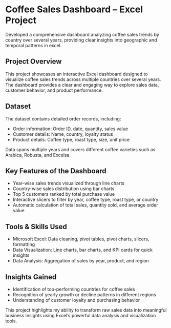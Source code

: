 # Coffee Sales Dashboard – Excel Project
Developed a comprehensive dashboard analyzing coffee sales trends by country over several years, providing clear insights into geographic and temporal patterns in excel.

## Project Overview
This project showcases an interactive Excel dashboard designed to visualize coffee sales trends across multiple countries over several years. The dashboard provides a clear and engaging way to explore sales data, customer behavior, and product performance.

## Dataset
The dataset contains detailed order records, including:

- Order information: Order ID, date, quantity, sales value
- Customer details: Name, country, loyalty status
- Product details: Coffee type, roast type, size, unit price
  
Data spans multiple years and covers different coffee varieties such as Arabica, Robusta, and Excelsa.

## Key Features of the Dashboard
- Year-wise sales trends visualized through line charts
- Country-wise sales distribution using bar charts
- Top 5 customers ranked by total purchase value
- Interactive slicers to filter by year, coffee type, roast type, or country
- Automatic calculation of total sales, quantity sold, and average order value

## Tools & Skills Used
- Microsoft Excel: Data cleaning, pivot tables, pivot charts, slicers, formatting
- Data Visualization: Line charts, bar charts, and KPI cards for quick insights
- Data Analysis: Aggregation of sales by year, product, and region

## Insights Gained
- Identification of top-performing countries for coffee sales
- Recognition of yearly growth or decline patterns in different regions
- Understanding of customer loyalty and purchasing behavior

This project highlights my ability to transform raw sales data into meaningful business insights using Excel’s powerful data analysis and visualization tools.
